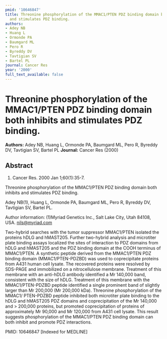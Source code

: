 ```yaml
---
pmid: '10646847'
title: Threonine phosphorylation of the MMAC1/PTEN PDZ binding domain both inhibits
  and stimulates PDZ binding.
authors:
- Adey NB
- Huang L
- Ormonde PA
- Baumgard ML
- Pero R
- Byreddy DV
- Tavtigian SV
- Bartel PL
journal: Cancer Res
year: '2000'
full_text_available: false
---
```


# Threonine phosphorylation of the MMAC1/PTEN PDZ binding domain both inhibits and stimulates PDZ binding.
**Authors:** Adey NB, Huang L, Ormonde PA, Baumgard ML, Pero R, Byreddy DV, Tavtigian SV, Bartel PL
**Journal:** Cancer Res (2000)

## Abstract

1. Cancer Res. 2000 Jan 1;60(1):35-7.

Threonine phosphorylation of the MMAC1/PTEN PDZ binding domain both inhibits and 
stimulates PDZ binding.

Adey NB(1), Huang L, Ormonde PA, Baumgard ML, Pero R, Byreddy DV, Tavtigian SV, 
Bartel PL.

Author information:
(1)Myriad Genetics Inc., Salt Lake City, Utah 84108, USA. nils@myriad.com

Two-hybrid searches with the tumor suppressor MMAC1/PTEN isolated the proteins 
hDLG and hMAST205. Further two-hybrid analysis and microtiter plate binding 
assays localized the sites of interaction to PDZ domains from hDLG and hMAST205 
and the PDZ binding domain at the COOH terminus of MMAC1/PTEN. A synthetic 
peptide derived from the MMAC1/PTEN PDZ binding domain (MMAC1/PTEN-PDZBD) was 
used to coprecipitate proteins from A431 human cell lysate. The recovered 
proteins were resolved by SDS-PAGE and immobilized on a nitrocellulose membrane. 
Treatment of this membrane with an anti-hDLG antibody identified a Mr 140,000 
band, consistent with the size of hDLG. Treatment of this membrane with the 
MMAC1/PTEN-PDZBD peptide identified a single prominent band of slightly larger 
than Mr 200,000 (Mr 200,000 kDa). Threonine phosphorylation of the MMAC1/ 
PTEN-PDZBD peptide inhibited both microtiter plate binding to the hDLG and 
hMAST205 PDZ domains and coprecipitation of the Mr 140,000 and > 200,000 
proteins, but promoted coprecipitation of proteins of approximately Mr 90,000 
and Mr 120,000 from A431 cell lysate. This result suggests phosphorylation of 
the MMAC1/PTEN PDZ binding domain can both inhibit and promote PDZ interactions.

PMID: 10646847 [Indexed for MEDLINE]

